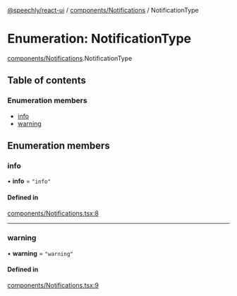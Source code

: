 [@speechly/react-ui](../README.md) / [components/Notifications](../modules/components_Notifications.md) / NotificationType

# Enumeration: NotificationType

[components/Notifications](../modules/components_Notifications.md).NotificationType

## Table of contents

### Enumeration members

- [info](components_Notifications.NotificationType.md#info)
- [warning](components_Notifications.NotificationType.md#warning)

## Enumeration members

### info

• **info** = `"info"`

#### Defined in

[components/Notifications.tsx:8](https://github.com/speechly/react-ui/blob/b0ff445/src/components/Notifications.tsx#L8)

___

### warning

• **warning** = `"warning"`

#### Defined in

[components/Notifications.tsx:9](https://github.com/speechly/react-ui/blob/b0ff445/src/components/Notifications.tsx#L9)
